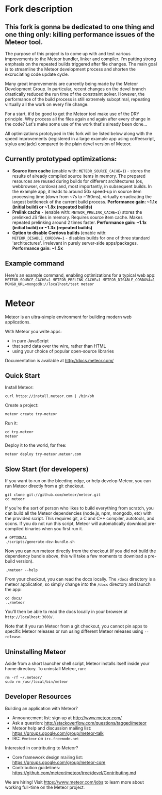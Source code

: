 # Fork description

This fork is gonna be dedicated to one thing and one thing only: killing performance issues of the Meteor tool.
---------------------------------------------------------------------------------------------------------------

The purpose of this project is to come up with and test various improvements to the Meteor bundler, linker and compiler. I'm putting strong emphasis on the repeated builds triggered after file changes. The main goal is to streamline the Meteor development process and shorten the excruciating code update cycle.

Many great improvements are currently being made by the Meteor Development Group. In particular, recent changes on the devel branch drastically reduced the run time of the constraint solver. However, the performance of the build process is still extremely suboptimal, repeating virtually all the work on every file change.

For a start, it'd be good to get the Meteor tool make use of the DRY principle. Why process all the files again and again after every change in the code? Let's make some use of the work that's already been done...

All optimizations prototyped in this fork will be listed below along with the speed improvements (registered in a large example app using coffeescript, stylus and jade) compared to the plain devel version of Meteor.

Currently prototyped optimizations:
-------------------------------------------------------
* **Source item cache** (enable with: `METEOR_SOURCE_CACHE=1`) - stores the results of already compiled source items in memory. The prepared resources are reused during builds for different architectures (os, webbrowser, cordova) and, most importantly, in subsequent builds. In the example app, it leads to around 50x speed-up in source item processing time (down from ~7s to ~150ms), virtually erradicating the largest bottleneck of the current build process. **Performance gain: ~1.1x (initial build) or ~1.8x (repeated builds)**
* **Prelink cache** - (enable with: `METEOR_PRELINK_CACHE=1`) stores the prelinked JS files in memory. Requires source item cache. Makes repeated prelinking around 2 times faster. **Performance gain: ~1.1x (initial build) or ~1.3x (repeated builds)**
* **Option to disable Cordova builds** (enable with: `METEOR_DISABLE_CORDOVA=1` - disables builds for one of three standard 'architectures'. Irrelevant in purely server-side apps/packages. **Performance gain: ~1.5x**

Example command
----------------
Here's an example command, enabling optimizations for a typical web app:
`METEOR_SOURCE_CACHE=1 METEOR_PRELINK_CACHE=1 METEOR_DISABLE_CORDOVA=1 MONGO_URL=mongodb://localhost/test meteor`

# Meteor

Meteor is an ultra-simple environment for building modern web
applications.

With Meteor you write apps:

* in pure JavaScript
* that send data over the wire, rather than HTML
* using your choice of popular open-source libraries

Documentation is available at http://docs.meteor.com/

## Quick Start

Install Meteor:

    curl https://install.meteor.com | /bin/sh

Create a project:

    meteor create try-meteor

Run it:

    cd try-meteor
    meteor

Deploy it to the world, for free:

    meteor deploy try-meteor.meteor.com

## Slow Start (for developers)

If you want to run on the bleeding edge, or help develop Meteor, you
can run Meteor directly from a git checkout.

    git clone git://github.com/meteor/meteor.git
    cd meteor

If you're the sort of person who likes to build everything from scratch,
you can build all the Meteor dependencies (node.js, npm, mongodb, etc)
with the provided script. This requires git, a C and C++ compiler,
autotools, and scons. If you do not run this script, Meteor will
automatically download pre-compiled binaries when you first run it.

    # OPTIONAL
    ./scripts/generate-dev-bundle.sh

Now you can run meteor directly from the checkout (if you did not
build the dependency bundle above, this will take a few moments to
download a pre-build version).

    ./meteor --help

From your checkout, you can read the docs locally. The `/docs` directory is a
meteor application, so simply change into the `/docs` directory and launch
the app:

    cd docs/
    ../meteor

You'll then be able to read the docs locally in your browser at
`http://localhost:3000/`.

Note that if you run Meteor from a git checkout, you cannot pin apps to specific
Meteor releases or run using different Meteor releases using `--release`.

## Uninstalling Meteor

Aside from a short launcher shell script, Meteor installs itself inside your
home directory. To uninstall Meteor, run:

    rm -rf ~/.meteor/
    sudo rm /usr/local/bin/meteor

## Developer Resources

Building an application with Meteor?

* Announcement list: sign up at http://www.meteor.com/
* Ask a question: http://stackoverflow.com/questions/tagged/meteor
* Meteor help and discussion mailing list: https://groups.google.com/group/meteor-talk
* IRC: `#meteor` on `irc.freenode.net`

Interested in contributing to Meteor?

* Core framework design mailing list: https://groups.google.com/group/meteor-core
* Contribution guidelines: https://github.com/meteor/meteor/tree/devel/Contributing.md

We are hiring!  Visit https://www.meteor.com/jobs to
learn more about working full-time on the Meteor project.
